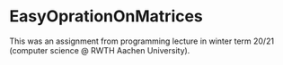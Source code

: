 # EasyOprationOnMatrices
This was an assignment from programming lecture in winter term 20/21 (computer science @ RWTH Aachen University).
